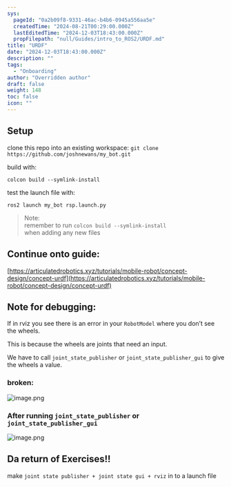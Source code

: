 ```yaml
---
sys:
  pageId: "0a2b09f8-9331-46ac-b4b6-0945a556aa5e"
  createdTime: "2024-08-21T00:29:00.000Z"
  lastEditedTime: "2024-12-03T18:43:00.000Z"
  propFilepath: "null/Guides/intro_to_ROS2/URDF.md"
title: "URDF"
date: "2024-12-03T18:43:00.000Z"
description: ""
tags:
  - "Onboarding"
author: "Overridden author"
draft: false
weight: 148
toc: false
icon: ""
---
```


## Setup

clone this repo into an existing workspace:
`git clone https://github.com/joshnewans/my_bot.git`

build with:

`colcon build --symlink-install`

test the launch file with:

`ros2 launch my_bot rsp.launch.py`

> Note:  
> remember to run `colcon build --symlink-install`  
> when adding any new files

## Continue onto guide:

[https://articulatedrobotics.xyz/tutorials/mobile-robot/concept-design/concept-urdf](https://articulatedrobotics.xyz/tutorials/mobile-robot/concept-design/concept-urdf)

## Note for debugging:

If in rviz you see there is an error in your `RobotModel` where you don’t see the wheels.

This is because the wheels are joints that need an input. 

We have to call `joint_state_publisher` or `joint_state_publisher_gui` to give the wheels a value.

### broken:

![image.png](https://prod-files-secure.s3.us-west-2.amazonaws.com/d518164a-d88e-44d1-a4ee-3adb3bd8bce0/96a1d089-1f17-4dbf-8563-f2aef56a4d37/image.png?X-Amz-Algorithm=AWS4-HMAC-SHA256&X-Amz-Content-Sha256=UNSIGNED-PAYLOAD&X-Amz-Credential=ASIAZI2LB466UVKO4FY5%2F20250205%2Fus-west-2%2Fs3%2Faws4_request&X-Amz-Date=20250205T031151Z&X-Amz-Expires=3600&X-Amz-Security-Token=IQoJb3JpZ2luX2VjECAaCXVzLXdlc3QtMiJIMEYCIQDvB67DeITzGcuWeN1bUKJz38%2BfmpYXm7zevqzbbZYJ%2FwIhAJPV0er4OQZ57OOuBB8EcAJ%2FnSNS%2B%2Bijsoohf%2BE8RfKTKv8DCDkQABoMNjM3NDIzMTgzODA1IgzARjfAL6amzNy9B9wq3APkPdbn61k4RBiAj%2B5lxcjzBBP84zsDbIkBatqQZFHd0w6Gn%2FBHg6g%2F%2F6yA5OnC6woP1bW0UPvQ202PodqYk%2FQswspHkdSw%2BHdLLXsiVLe7e6rEVUYtHwj%2Fgvy9kOLsF6oKLHO88H7eQGX0DD2g8vJ8aOmn2H2oXDCzbvdCyHCw%2FMhxrGO6JjrBBNGHiqwYRE3QEJ%2FJqfxaPhvfQ77TKVwfltdCXCdw9jorXpcYEds6ukWrNCBoVnIHxRL%2FU%2F0KuvNT1XWY4OpGYHmhY6sm%2B2zM%2BqWqL5rsufqJBX%2F%2FqkPu%2BPaaQERXGVRN4JM13%2B%2FvhUn0GGmabYUDMdTViPeGMQ17D9nyBWYN8Ba7Gs8CaoiPkMHeM50qU3q6TIzAW%2FSMo3r0qBL8yX0381aMQF5cpultIXuZrRU3YGMwt5bIhkZ37psiL1SVc2oCjU6mNY7UbvaygEEwQpvmEGlnHierHGWQJSJ0FYZCsluqw2%2BNh5Sb1lpUFYK9YHS0V8zN3VxmwOxElXXLoz5uEX8vk2tZXnK1vwcaJ5SDvKxqJfLnyHlzpIbbS5p35vdofgcIePW6d%2F2Ski1HStQ1RJFVJe%2F1fakE3IQLYiqq%2Fir7e80GTchtq0i47N9V8jr%2BvJ7eXzCfz4q9BjqkAXOXzXFuXOpsElckzED2TyU380M8FcZywb4KroNZaCx84tbPuL1WutPqtFLV3ZyHdjnkKm3ajS8hUVZUeYJdU4uz7%2BLuSPGHwbPYH8C57gm7ChWKAqIhKf%2BI2Y3LGbCPA5h2CxtiUlYBcaGkx5Kl1LFJxZApAWy9kIN6x8%2Bz%2BOyJX7AT74FlVWO%2FzPfarPfx%2BnvEaylc0nPznxg7gA5DlgpH%2FRgp&X-Amz-Signature=f8a33be9de06ed2395b98864e09fd19d42ee73669a4fcf26c7f1e896b6440907&X-Amz-SignedHeaders=host&x-id=GetObject)

### After running `joint_state_publisher` or `joint_state_publisher_gui`

![image.png](https://prod-files-secure.s3.us-west-2.amazonaws.com/d518164a-d88e-44d1-a4ee-3adb3bd8bce0/130c99c7-1b0b-4031-9953-844fc3950ff4/image.png?X-Amz-Algorithm=AWS4-HMAC-SHA256&X-Amz-Content-Sha256=UNSIGNED-PAYLOAD&X-Amz-Credential=ASIAZI2LB466UVKO4FY5%2F20250205%2Fus-west-2%2Fs3%2Faws4_request&X-Amz-Date=20250205T031151Z&X-Amz-Expires=3600&X-Amz-Security-Token=IQoJb3JpZ2luX2VjECAaCXVzLXdlc3QtMiJIMEYCIQDvB67DeITzGcuWeN1bUKJz38%2BfmpYXm7zevqzbbZYJ%2FwIhAJPV0er4OQZ57OOuBB8EcAJ%2FnSNS%2B%2Bijsoohf%2BE8RfKTKv8DCDkQABoMNjM3NDIzMTgzODA1IgzARjfAL6amzNy9B9wq3APkPdbn61k4RBiAj%2B5lxcjzBBP84zsDbIkBatqQZFHd0w6Gn%2FBHg6g%2F%2F6yA5OnC6woP1bW0UPvQ202PodqYk%2FQswspHkdSw%2BHdLLXsiVLe7e6rEVUYtHwj%2Fgvy9kOLsF6oKLHO88H7eQGX0DD2g8vJ8aOmn2H2oXDCzbvdCyHCw%2FMhxrGO6JjrBBNGHiqwYRE3QEJ%2FJqfxaPhvfQ77TKVwfltdCXCdw9jorXpcYEds6ukWrNCBoVnIHxRL%2FU%2F0KuvNT1XWY4OpGYHmhY6sm%2B2zM%2BqWqL5rsufqJBX%2F%2FqkPu%2BPaaQERXGVRN4JM13%2B%2FvhUn0GGmabYUDMdTViPeGMQ17D9nyBWYN8Ba7Gs8CaoiPkMHeM50qU3q6TIzAW%2FSMo3r0qBL8yX0381aMQF5cpultIXuZrRU3YGMwt5bIhkZ37psiL1SVc2oCjU6mNY7UbvaygEEwQpvmEGlnHierHGWQJSJ0FYZCsluqw2%2BNh5Sb1lpUFYK9YHS0V8zN3VxmwOxElXXLoz5uEX8vk2tZXnK1vwcaJ5SDvKxqJfLnyHlzpIbbS5p35vdofgcIePW6d%2F2Ski1HStQ1RJFVJe%2F1fakE3IQLYiqq%2Fir7e80GTchtq0i47N9V8jr%2BvJ7eXzCfz4q9BjqkAXOXzXFuXOpsElckzED2TyU380M8FcZywb4KroNZaCx84tbPuL1WutPqtFLV3ZyHdjnkKm3ajS8hUVZUeYJdU4uz7%2BLuSPGHwbPYH8C57gm7ChWKAqIhKf%2BI2Y3LGbCPA5h2CxtiUlYBcaGkx5Kl1LFJxZApAWy9kIN6x8%2Bz%2BOyJX7AT74FlVWO%2FzPfarPfx%2BnvEaylc0nPznxg7gA5DlgpH%2FRgp&X-Amz-Signature=c6c639405ecd76723dc1f63dcb19f2c3ca01c51a70019028c1d0eccbcd746244&X-Amz-SignedHeaders=host&x-id=GetObject)

## Da return of Exercises!!

make `joint state publisher + joint state gui + rviz` in to a launch file
